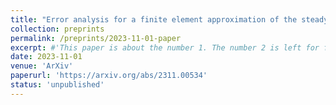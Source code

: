 ```yaml
---
title: "Error analysis for a finite element approximation of the steady $p(\cdot)$-Navier-Stokes equations"
collection: preprints
permalink: /preprints/2023-11-01-paper
excerpt: #'This paper is about the number 1. The number 2 is left for future work.'
date: 2023-11-01
venue: 'ArXiv'
paperurl: 'https://arxiv.org/abs/2311.00534'
status: 'unpublished'
--- 
```


